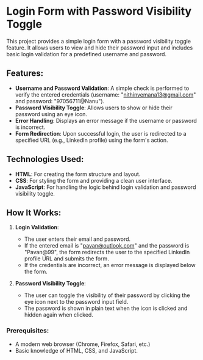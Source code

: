 # Login Form with Password Visibility Toggle

This project provides a simple login form with a password visibility toggle feature. It allows users to view and hide their password input and includes basic login validation for a predefined username and password.

## Features:
- **Username and Password Validation**: A simple check is performed to verify the entered credentials (username: "nithinvemana13@gmail.com" and password: "97056711@Nanu").
- **Password Visibility Toggle**: Allows users to show or hide their password using an eye icon.
- **Error Handling**: Displays an error message if the username or password is incorrect.
- **Form Redirection**: Upon successful login, the user is redirected to a specified URL (e.g., LinkedIn profile) using the form's action.

## Technologies Used:
- **HTML**: For creating the form structure and layout.
- **CSS**: For styling the form and providing a clean user interface.
- **JavaScript**: For handling the logic behind login validation and password visibility toggle.

## How It Works:

1. **Login Validation**:
   - The user enters their email and password.
   - If the entered email is "pavan@outlook.com" and the password is "Pavan@99", the form redirects the user to the specified LinkedIn profile URL and submits the form.
   - If the credentials are incorrect, an error message is displayed below the form.

2. **Password Visibility Toggle**:
   - The user can toggle the visibility of their password by clicking the eye icon next to the password input field.
   - The password is shown in plain text when the icon is clicked and hidden again when clicked.

### Prerequisites:
- A modern web browser (Chrome, Firefox, Safari, etc.)
- Basic knowledge of HTML, CSS, and JavaScript.

